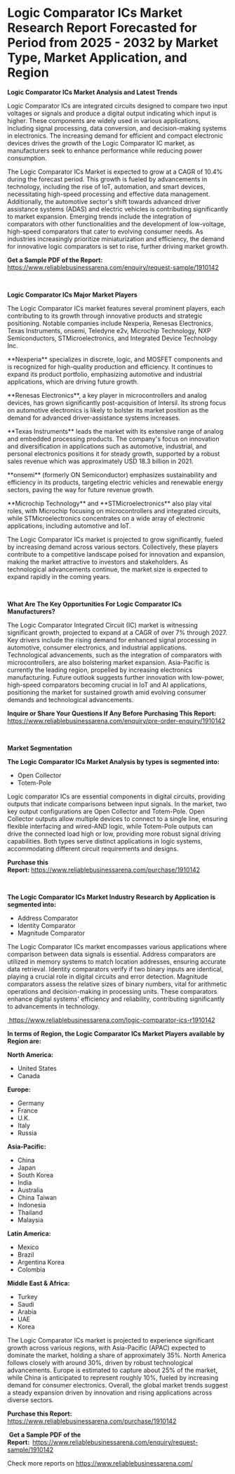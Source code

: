 <p><h1>Logic Comparator ICs Market Research Report Forecasted for Period from 2025 -  2032 by Market Type, Market Application, and Region</h1></p><p><strong>Logic Comparator ICs Market Analysis and Latest Trends</strong></p>
<p><p>Logic Comparator ICs are integrated circuits designed to compare two input voltages or signals and produce a digital output indicating which input is higher. These components are widely used in various applications, including signal processing, data conversion, and decision-making systems in electronics. The increasing demand for efficient and compact electronic devices drives the growth of the Logic Comparator IC market, as manufacturers seek to enhance performance while reducing power consumption.</p><p>The Logic Comparator ICs Market is expected to grow at a CAGR of 10.4% during the forecast period. This growth is fueled by advancements in technology, including the rise of IoT, automation, and smart devices, necessitating high-speed processing and effective data management. Additionally, the automotive sector's shift towards advanced driver assistance systems (ADAS) and electric vehicles is contributing significantly to market expansion. Emerging trends include the integration of comparators with other functionalities and the development of low-voltage, high-speed comparators that cater to evolving consumer needs. As industries increasingly prioritize miniaturization and efficiency, the demand for innovative logic comparators is set to rise, further driving market growth.</p></p>
<p><strong>Get a Sample PDF of the Report:&nbsp;</strong> <a href="https://www.reliablebusinessarena.com/enquiry/request-sample/1910142?utm_campaign=1943&utm_medium=2&utm_source=Github&utm_content=ia&utm_term=13022025&utm_id=logic-comparator-ics">https://www.reliablebusinessarena.com/enquiry/request-sample/1910142</a></p>
<p>&nbsp;</p>
<p><strong>Logic Comparator ICs Major Market Players</strong></p>
<p><p>The Logic Comparator ICs market features several prominent players, each contributing to its growth through innovative products and strategic positioning. Notable companies include Nexperia, Renesas Electronics, Texas Instruments, onsemi, Teledyne e2v, Microchip Technology, NXP Semiconductors, STMicroelectronics, and Integrated Device Technology Inc.</p><p>**Nexperia** specializes in discrete, logic, and MOSFET components and is recognized for high-quality production and efficiency. It continues to expand its product portfolio, emphasizing automotive and industrial applications, which are driving future growth.</p><p>**Renesas Electronics**, a key player in microcontrollers and analog devices, has grown significantly post-acquisition of Intersil. Its strong focus on automotive electronics is likely to bolster its market position as the demand for advanced driver-assistance systems increases.</p><p>**Texas Instruments** leads the market with its extensive range of analog and embedded processing products. The company's focus on innovation and diversification in applications such as automotive, industrial, and personal electronics positions it for steady growth, supported by a robust sales revenue which was approximately USD 18.3 billion in 2021.</p><p>**onsemi** (formerly ON Semiconductor) emphasizes sustainability and efficiency in its products, targeting electric vehicles and renewable energy sectors, paving the way for future revenue growth.</p><p>**Microchip Technology** and **STMicroelectronics** also play vital roles, with Microchip focusing on microcontrollers and integrated circuits, while STMicroelectronics concentrates on a wide array of electronic applications, including automotive and IoT.</p><p>The Logic Comparator ICs market is projected to grow significantly, fueled by increasing demand across various sectors. Collectively, these players contribute to a competitive landscape poised for innovation and expansion, making the market attractive to investors and stakeholders. As technological advancements continue, the market size is expected to expand rapidly in the coming years.</p></p>
<p>&nbsp;</p>
<p><strong>What Are The Key Opportunities For Logic Comparator ICs Manufacturers?</strong></p>
<p><p>The Logic Comparator Integrated Circuit (IC) market is witnessing significant growth, projected to expand at a CAGR of over 7% through 2027. Key drivers include the rising demand for enhanced signal processing in automotive, consumer electronics, and industrial applications. Technological advancements, such as the integration of comparators with microcontrollers, are also bolstering market expansion. Asia-Pacific is currently the leading region, propelled by increasing electronics manufacturing. Future outlook suggests further innovation with low-power, high-speed comparators becoming crucial in IoT and AI applications, positioning the market for sustained growth amid evolving consumer demands and technological advancements.</p></p>
<p><strong>Inquire or Share Your Questions If Any Before Purchasing This Report:</strong> <a href="https://www.reliablebusinessarena.com/enquiry/pre-order-enquiry/1910142?utm_campaign=1943&utm_medium=2&utm_source=Github&utm_content=ia&utm_term=13022025&utm_id=logic-comparator-ics">https://www.reliablebusinessarena.com/enquiry/pre-order-enquiry/1910142</a></p>
<p>&nbsp;</p>
<p><strong>Market Segmentation</strong></p>
<p><strong>The Logic Comparator ICs Market Analysis by types is segmented into:</strong></p>
<p><ul><li>Open Collector</li><li>Totem-Pole</li></ul></p>
<p><p>Logic comparator ICs are essential components in digital circuits, providing outputs that indicate comparisons between input signals. In the market, two key output configurations are Open Collector and Totem-Pole. Open Collector outputs allow multiple devices to connect to a single line, ensuring flexible interfacing and wired-AND logic, while Totem-Pole outputs can drive the connected load high or low, providing more robust signal driving capabilities. Both types serve distinct applications in logic systems, accommodating different circuit requirements and designs.</p></p>
<p><strong>Purchase this Report:&nbsp;</strong><a href="https://www.reliablebusinessarena.com/purchase/1910142?utm_campaign=1943&utm_medium=2&utm_source=Github&utm_content=ia&utm_term=13022025&utm_id=logic-comparator-ics">https://www.reliablebusinessarena.com/purchase/1910142</a></p>
<p>&nbsp;</p>
<p><strong>The Logic Comparator ICs Market Industry Research by Application is segmented into:</strong></p>
<p><ul><li>Address Comparator</li><li>Identity Comparator</li><li>Magnitude Comparator</li></ul></p>
<p><p>The Logic Comparator ICs market encompasses various applications where comparison between data signals is essential. Address comparators are utilized in memory systems to match location addresses, ensuring accurate data retrieval. Identity comparators verify if two binary inputs are identical, playing a crucial role in digital circuits and error detection. Magnitude comparators assess the relative sizes of binary numbers, vital for arithmetic operations and decision-making in processing units. These comparators enhance digital systems' efficiency and reliability, contributing significantly to advancements in technology.</p></p>
<p><a href="https://www.reliablebusinessarena.com/logic-comparator-ics-r1910142?utm_campaign=1943&utm_medium=2&utm_source=Github&utm_content=ia&utm_term=13022025&utm_id=logic-comparator-ics">&nbsp;https://www.reliablebusinessarena.com/logic-comparator-ics-r1910142</a></p>
<p><strong>In terms of Region, the Logic Comparator ICs Market Players available by Region are:</strong></p>
<p>
    <p> <strong> North America: </strong>
        <ul>
            <li>United States</li>
            <li>Canada</li>
        </ul>
        </p> 
    <p> <strong> Europe: </strong>
        <ul>
            <li>Germany</li>
            <li>France</li>
            <li>U.K.</li>
            <li>Italy</li>
            <li>Russia</li>
        </ul>
        </p> 
    <p> <strong> Asia-Pacific: </strong>
        <ul>
            <li>China</li>
            <li>Japan</li>
            <li>South Korea</li>
            <li>India</li>
            <li>Australia</li>
            <li>China Taiwan</li>
            <li>Indonesia</li>
            <li>Thailand</li>
            <li>Malaysia</li>
        </ul>
        </p> 
    <p> <strong> Latin America: </strong>
        <ul>
            <li>Mexico</li>
            <li>Brazil</li>
            <li>Argentina Korea</li>
            <li>Colombia</li>
        </ul>
        </p> 
    <p> <strong> Middle East & Africa: </strong>
        <ul>
            <li>Turkey</li>
            <li>Saudi</li>
            <li>Arabia</li>
            <li>UAE</li>
            <li>Korea</li>
        </ul>
    </p>
    </p>
<p><p>The Logic Comparator ICs market is projected to experience significant growth across various regions, with Asia-Pacific (APAC) expected to dominate the market, holding a share of approximately 35%. North America follows closely with around 30%, driven by robust technological advancements. Europe is estimated to capture about 25% of the market, while China is anticipated to represent roughly 10%, fueled by increasing demand for consumer electronics. Overall, the global market trends suggest a steady expansion driven by innovation and rising applications across diverse sectors.</p></p>
<p><strong>Purchase this Report: </strong><a href="https://www.reliablebusinessarena.com/purchase/1910142?utm_campaign=1943&utm_medium=2&utm_source=Github&utm_content=ia&utm_term=13022025&utm_id=logic-comparator-ics">https://www.reliablebusinessarena.com/purchase/1910142</a></p>
<p>&nbsp;<strong>Get a Sample PDF of the Report:&nbsp;&nbsp;</strong><a href="https://www.reliablebusinessarena.com/enquiry/request-sample/1910142?utm_campaign=1943&utm_medium=2&utm_source=Github&utm_content=ia&utm_term=13022025&utm_id=logic-comparator-ics">https://www.reliablebusinessarena.com/enquiry/request-sample/1910142</a></p>
<p><strong></strong></p>
<p>Check more reports on <a href="https://www.reliablebusinessarena.com/?utm_campaign=1943&utm_medium=2&utm_source=Github&utm_content=ia&utm_term=13022025&utm_id=logic-comparator-ics">https://www.reliablebusinessarena.com/</a></p>